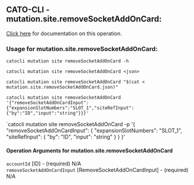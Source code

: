 
## CATO-CLI - mutation.site.removeSocketAddOnCard:
[Click here](https://api.catonetworks.com/documentation/#mutation-mutation.site.removeSocketAddOnCard) for documentation on this operation.

### Usage for mutation.site.removeSocketAddOnCard:

`catocli mutation site removeSocketAddOnCard -h`

`catocli mutation site removeSocketAddOnCard <json>`

`catocli mutation site removeSocketAddOnCard "$(cat < mutation.site.removeSocketAddOnCard.json)"`

`catocli mutation site removeSocketAddOnCard '{"removeSocketAddOnCardInput":{"expansionSlotNumbers":"SLOT_1","siteRefInput":{"by":"ID","input":"string"}}}'`

`catocli mutation site removeSocketAddOnCard -p '{
    "removeSocketAddOnCardInput": {
        "expansionSlotNumbers": "SLOT_1",
        "siteRefInput": {
            "by": "ID",
            "input": "string"
        }
    }
}'


#### Operation Arguments for mutation.site.removeSocketAddOnCard ####

`accountId` [ID] - (required) N/A    
`removeSocketAddOnCardInput` [RemoveSocketAddOnCardInput] - (required) N/A    
